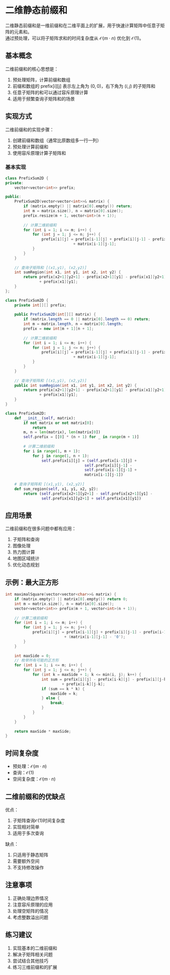 # 二维静态前缀和

二维静态前缀和是一维前缀和在二维平面上的扩展，用于快速计算矩阵中任意子矩阵的元素和。  
通过预处理，可以将子矩阵求和的时间复杂度从 $\mathcal{O}(m \cdot n)$ 优化到 $\mathcal{O}(1)$。

## 基本概念

二维前缀和的核心思想是：
1. 预处理矩阵，计算前缀和数组
2. 前缀和数组的 prefix[i][j] 表示左上角为 $(0,0)$，右下角为 $(i,j)$ 的子矩阵和
3. 任意子矩阵的和可以通过容斥原理计算
4. 适用于频繁查询子矩阵和的场景

## 实现方式

二维前缀和的实现步骤：
1. 创建前缀和数组（通常比原数组多一行一列）
2. 预处理计算前缀和
3. 使用容斥原理计算子矩阵和

### 基本实现

``` cpp []
class PrefixSum2D {
private:
    vector<vector<int>> prefix;

public:
    PrefixSum2D(vector<vector<int>>& matrix) {
        if (matrix.empty() || matrix[0].empty()) return;
        int m = matrix.size(), n = matrix[0].size();
        prefix.resize(m + 1, vector<int>(n + 1));
        
        // 计算二维前缀和
        for (int i = 1; i <= m; i++) {
            for (int j = 1; j <= n; j++) {
                prefix[i][j] = prefix[i-1][j] + prefix[i][j-1] - prefix[i-1][j-1] 
                              + matrix[i-1][j-1];
            }
        }
    }
    
    // 查询子矩阵和 [(x1,y1), (x2,y2)]
    int sumRegion(int x1, int y1, int x2, int y2) {
        return prefix[x2+1][y2+1] - prefix[x2+1][y1] - prefix[x1][y2+1] 
               + prefix[x1][y1];
    }
};
```

``` java []
class PrefixSum2D {
    private int[][] prefix;
    
    public PrefixSum2D(int[][] matrix) {
        if (matrix.length == 0 || matrix[0].length == 0) return;
        int m = matrix.length, n = matrix[0].length;
        prefix = new int[m + 1][n + 1];
        
        // 计算二维前缀和
        for (int i = 1; i <= m; i++) {
            for (int j = 1; j <= n; j++) {
                prefix[i][j] = prefix[i-1][j] + prefix[i][j-1] - prefix[i-1][j-1]
                              + matrix[i-1][j-1];
            }
        }
    }
    
    // 查询子矩阵和 [(x1,y1), (x2,y2)]
    public int sumRegion(int x1, int y1, int x2, int y2) {
        return prefix[x2+1][y2+1] - prefix[x2+1][y1] - prefix[x1][y2+1]
               + prefix[x1][y1];
    }
}
```

``` python []
class PrefixSum2D:
    def __init__(self, matrix):
        if not matrix or not matrix[0]:
            return
        m, n = len(matrix), len(matrix[0])
        self.prefix = [[0] * (n + 1) for _ in range(m + 1)]
        
        # 计算二维前缀和
        for i in range(1, m + 1):
            for j in range(1, n + 1):
                self.prefix[i][j] = (self.prefix[i-1][j] + 
                                   self.prefix[i][j-1] - 
                                   self.prefix[i-1][j-1] + 
                                   matrix[i-1][j-1])
    
    # 查询子矩阵和 [(x1,y1), (x2,y2)]
    def sum_region(self, x1, y1, x2, y2):
        return (self.prefix[x2+1][y2+1] - self.prefix[x2+1][y1] -
                self.prefix[x1][y2+1] + self.prefix[x1][y1])
```

## 应用场景

二维前缀和在很多问题中都有应用：

1. 子矩阵和查询
2. 图像处理
3. 热力图计算
4. 地图区域统计
5. 优化动态规划

## 示例：最大正方形

``` cpp []
int maximalSquare(vector<vector<char>>& matrix) {
    if (matrix.empty() || matrix[0].empty()) return 0;
    int m = matrix.size(), n = matrix[0].size();
    vector<vector<int>> prefix(m + 1, vector<int>(n + 1));
    
    // 计算二维前缀和
    for (int i = 1; i <= m; i++) {
        for (int j = 1; j <= n; j++) {
            prefix[i][j] = prefix[i-1][j] + prefix[i][j-1] - prefix[i-1][j-1]
                          + (matrix[i-1][j-1] - '0');
        }
    }
    
    int maxSide = 0;
    // 枚举所有可能的正方形
    for (int i = 1; i <= m; i++) {
        for (int j = 1; j <= n; j++) {
            for (int k = maxSide + 1; k <= min(i, j); k++) {
                int sum = prefix[i][j] - prefix[i-k][j] - prefix[i][j-k] 
                         + prefix[i-k][j-k];
                if (sum == k * k) {
                    maxSide = k;
                } else {
                    break;
                }
            }
        }
    }
    
    return maxSide * maxSide;
}
```

## 时间复杂度

- 预处理：$\mathcal{O}(m \cdot n)$
- 查询：$\mathcal{O}(1)$
- 空间复杂度：$\mathcal{O}(m \cdot n)$

## 二维前缀和的优缺点

优点：
1. 子矩阵查询$\mathcal{O}(1)$时间复杂度
2. 实现相对简单
3. 适用于多次查询

缺点：
1. 只适用于静态矩阵
2. 需要额外空间
3. 不支持修改操作

## 注意事项

1. 正确处理边界情况
2. 注意容斥原理的应用
3. 处理空矩阵的情况
4. 考虑整数溢出问题

## 练习建议

1. 实现基本的二维前缀和
2. 解决子矩阵相关问题
3. 尝试结合其他技巧
4. 练习三维前缀和的扩展